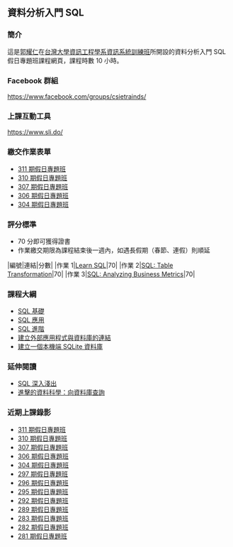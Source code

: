 ## 資料分析入門 SQL

### 簡介

這是[郭耀仁](https://www.facebook.com/yaojen.kuo.1)在[台灣大學資訊工程學系資訊系統訓練班](https://train.csie.ntu.edu.tw/train/)所開設的資料分析入門 SQL 假日專題班課程網頁，課程時數 10 小時。

### Facebook 群組

<https://www.facebook.com/groups/csietrainds/>

### 上課互動工具

<https://www.sli.do/>

### 繳交作業表單

- [311 期假日專題班](https://forms.gle/1wvkbiPEqCwPKZa4A)
- [310 期假日專題班](https://forms.gle/Mbz9FFVoVfJZhGbz6)
- [307 期假日專題班](https://goo.gl/forms/YYPCYgBF8SmprI223)
- [306 期假日專題班](https://goo.gl/forms/vZjTVshMTb8OUQDB3)
- [304 期假日專題班](https://goo.gl/forms/ed1JMiJHqLBkizui1)

### 評分標準

- 70 分即可獲得證書
- 作業繳交期限為課程結束後一週內，如遇長假期（春節、連假）則順延

|編號|連結|分數|
|作業 1|[Learn SQL](https://www.codecademy.com/learn/learn-sql)|70|
|作業 2|[SQL: Table Transformation](https://www.codecademy.com/learn/sql-table-transformation)|70|
|作業 3|[SQL: Analyzing Business Metrics](https://www.codecademy.com/learn/sql-analyzing-business-metrics)|70|

### 課程大綱

- [SQL 基礎](https://yaojenkuo.io/sql-intro/sql_basic.slides.html)
- [SQL 應用](https://yaojenkuo.io/sql-intro/sql_mid.slides.html)
- [SQL 進階](https://yaojenkuo.io/sql-intro/sql_advanced.slides.html)
- [建立外部應用程式與資料庫的連結](https://yaojenkuo.io/sql-intro/establish_connection.slides.html)
- [建立一個本機端 SQLite 資料庫](building-a-sqlite-locally.slides.html)

### 延伸閱讀

- [SQL 深入淺出](https://www.tenlong.com.tw/products/9789866840166)
- [進擊的資料科學：向資料庫查詢](https://www.datainpoint.com/data-science-in-action/03-querying-databases.html)

### 近期上課錄影

- [311 期假日專題班](https://www.youtube.com/playlist?list=PLEq7iw5uOtuU3AAqgvJuuLtoH1lzzzZ3Q)
- [310 期假日專題班](https://www.youtube.com/playlist?list=PLEq7iw5uOtuWKmW5Ct1Y9LIKj8szmFxqJ)
- [307 期假日專題班](https://www.youtube.com/playlist?list=PLEq7iw5uOtuXqBl6rRUKy5wxXbkx34YJ2)
- [306 期假日專題班](https://www.youtube.com/playlist?list=PLEq7iw5uOtuX_BaRr4XP-NK_KuDVDtRgp)
- [304 期假日專題班](https://www.youtube.com/playlist?list=PLEq7iw5uOtuWUc2L9OVp1zFnbNPk5T959)
- [297 期假日專題班](https://www.youtube.com/playlist?list=PLEq7iw5uOtuVSgTwTQHhJrieWL0KnQihq)
- [296 期假日專題班](https://www.youtube.com/playlist?list=PLEq7iw5uOtuWXOlIhArlyLzPgtUcGo-v4)
- [295 期假日專題班](https://www.youtube.com/playlist?list=PLEq7iw5uOtuW_FJ8CG1qfPVR6VgurRrTE)
- [292 期假日專題班](https://www.youtube.com/playlist?list=PLEq7iw5uOtuUG7fWiaqzjs8HIfoKkrPz9)
- [289 期假日專題班](https://www.youtube.com/playlist?list=PLEq7iw5uOtuXEWJm9TADaFDcInLmbc48K)
- [283 期假日專題班](https://www.youtube.com/playlist?list=PLEq7iw5uOtuX5pQmw0xGzsCmyIolwJGRk)
- [282 期假日專題班](https://www.youtube.com/playlist?list=PLEq7iw5uOtuUe-CQMzCK7us5_rRHgEhPe)
- [281 期假日專題班](https://www.youtube.com/playlist?list=PLEq7iw5uOtuW8Baw4NYZc6VjKBt7kySXH)
